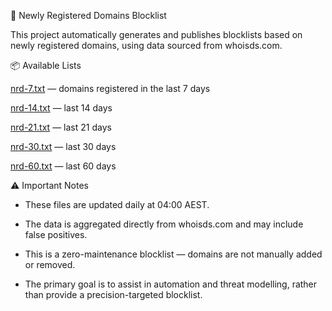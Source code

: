 🧾 Newly Registered Domains Blocklist

This project automatically generates and publishes blocklists based on newly registered domains, using data sourced from whoisds.com.


📦 Available Lists

<span style="margin-left:20%; !important">

<a href="https://raw.githubusercontent.com/chrisjbawden/newly-registered-domains-tracker/refs/heads/main/nrd-7.txt">nrd-7.txt</a> — domains registered in the last 7 days

<a href="https://raw.githubusercontent.com/chrisjbawden/newly-registered-domains-tracker/refs/heads/main/nrd-14.txt">nrd-14.txt</a> — last 14 days

<a href="https://raw.githubusercontent.com/chrisjbawden/newly-registered-domains-tracker/refs/heads/main/nrd-21.txt">nrd-21.txt</a> — last 21 days

<a href="https://raw.githubusercontent.com/chrisjbawden/newly-registered-domains-tracker/refs/heads/main/nrd-30.txt">nrd-30.txt</a> — last 30 days

<a href="https://raw.githubusercontent.com/chrisjbawden/newly-registered-domains-tracker/refs/heads/main/nrd-60.txt">nrd-60.txt</a> — last 60 days

</span>

⚠️ Important Notes

- These files are updated daily at 04:00 AEST.

- The data is aggregated directly from whoisds.com and may include false positives.

- This is a zero-maintenance blocklist — domains are not manually added or removed.

- The primary goal is to assist in automation and threat modelling, rather than provide a precision-targeted blocklist.
